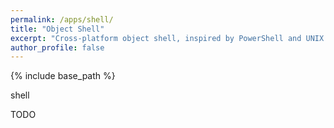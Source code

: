 ```yaml
---
permalink: /apps/shell/
title: "Object Shell"
excerpt: "Cross-platform object shell, inspired by PowerShell and UNIX."
author_profile: false
---
```


{% include base_path %}

shell

TODO
